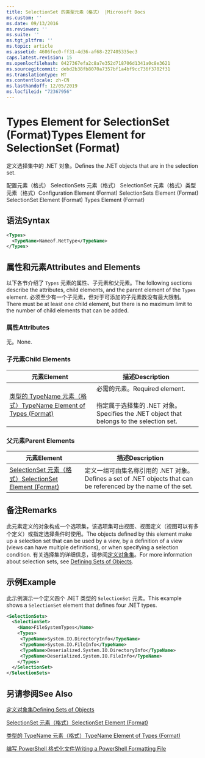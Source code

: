 ```yaml
---
title: SelectionSet 的类型元素（格式） |Microsoft Docs
ms.custom: ''
ms.date: 09/13/2016
ms.reviewer: ''
ms.suite: ''
ms.tgt_pltfrm: ''
ms.topic: article
ms.assetid: 4606fec0-ff31-4d36-af68-227405335ec3
caps.latest.revision: 15
ms.openlocfilehash: 0427367efa2c8a7e352d718706d1341a0c8e3621
ms.sourcegitcommit: debd2b38fb8070a7357bf1a4bf9cc736f3702f31
ms.translationtype: MT
ms.contentlocale: zh-CN
ms.lasthandoff: 12/05/2019
ms.locfileid: "72367956"
---
```

# <a name="types-element-for-selectionset-format"></a><span data-ttu-id="90174-102">Types Element for SelectionSet (Format)</span><span class="sxs-lookup"><span data-stu-id="90174-102">Types Element for SelectionSet (Format)</span></span>

<span data-ttu-id="90174-103">定义选择集中的 .NET 对象。</span><span class="sxs-lookup"><span data-stu-id="90174-103">Defines the .NET objects that are in the selection set.</span></span>

<span data-ttu-id="90174-104">配置元素（格式） SelectionSets 元素（格式） SelectionSet 元素（格式）类型元素（格式）</span><span class="sxs-lookup"><span data-stu-id="90174-104">Configuration Element (Format) SelectionSets Element (Format) SelectionSet Element (Format) Types Element (Format)</span></span>

## <a name="syntax"></a><span data-ttu-id="90174-105">语法</span><span class="sxs-lookup"><span data-stu-id="90174-105">Syntax</span></span>

```xml
<Types>
  <TypeName>Nameof.NetType</TypeName>
</Types>

```

## <a name="attributes-and-elements"></a><span data-ttu-id="90174-106">属性和元素</span><span class="sxs-lookup"><span data-stu-id="90174-106">Attributes and Elements</span></span>

<span data-ttu-id="90174-107">以下各节介绍了 `Types` 元素的属性、子元素和父元素。</span><span class="sxs-lookup"><span data-stu-id="90174-107">The following sections describe the attributes, child elements, and the parent element of the `Types` element.</span></span> <span data-ttu-id="90174-108">必须至少有一个子元素，但对于可添加的子元素数没有最大限制。</span><span class="sxs-lookup"><span data-stu-id="90174-108">There must be at least one child element, but there is no maximum limit to the number of child elements that can be added.</span></span>

### <a name="attributes"></a><span data-ttu-id="90174-109">属性</span><span class="sxs-lookup"><span data-stu-id="90174-109">Attributes</span></span>

<span data-ttu-id="90174-110">无。</span><span class="sxs-lookup"><span data-stu-id="90174-110">None.</span></span>

### <a name="child-elements"></a><span data-ttu-id="90174-111">子元素</span><span class="sxs-lookup"><span data-stu-id="90174-111">Child Elements</span></span>

|<span data-ttu-id="90174-112">元素</span><span class="sxs-lookup"><span data-stu-id="90174-112">Element</span></span>|<span data-ttu-id="90174-113">描述</span><span class="sxs-lookup"><span data-stu-id="90174-113">Description</span></span>|
|-------------|-----------------|
|[<span data-ttu-id="90174-114">类型的 TypeName 元素（格式）</span><span class="sxs-lookup"><span data-stu-id="90174-114">TypeName Element of Types (Format)</span></span>](./typename-element-for-types-format.md)|<span data-ttu-id="90174-115">必需的元素。</span><span class="sxs-lookup"><span data-stu-id="90174-115">Required element.</span></span><br /><br /> <span data-ttu-id="90174-116">指定属于选择集的 .NET 对象。</span><span class="sxs-lookup"><span data-stu-id="90174-116">Specifies the .NET object that belongs to the selection set.</span></span>|

### <a name="parent-elements"></a><span data-ttu-id="90174-117">父元素</span><span class="sxs-lookup"><span data-stu-id="90174-117">Parent Elements</span></span>

|<span data-ttu-id="90174-118">元素</span><span class="sxs-lookup"><span data-stu-id="90174-118">Element</span></span>|<span data-ttu-id="90174-119">描述</span><span class="sxs-lookup"><span data-stu-id="90174-119">Description</span></span>|
|-------------|-----------------|
|[<span data-ttu-id="90174-120">SelectionSet 元素（格式）</span><span class="sxs-lookup"><span data-stu-id="90174-120">SelectionSet Element (Format)</span></span>](./selectionset-element-format.md)|<span data-ttu-id="90174-121">定义一组可由集名称引用的 .NET 对象。</span><span class="sxs-lookup"><span data-stu-id="90174-121">Defines a set of .NET objects that can be referenced by the name of the set.</span></span>|

## <a name="remarks"></a><span data-ttu-id="90174-122">备注</span><span class="sxs-lookup"><span data-stu-id="90174-122">Remarks</span></span>

<span data-ttu-id="90174-123">此元素定义的对象构成一个选项集，该选项集可由视图、视图定义（视图可以有多个定义）或指定选择条件时使用。</span><span class="sxs-lookup"><span data-stu-id="90174-123">The objects defined by this element make up a selection set that can be used by a view, by a definition of a view (views can have multiple definitions), or when specifying a selection condition.</span></span>  <span data-ttu-id="90174-124">有关选择集的详细信息，请参阅[定义对象集](./defining-selection-sets.md)。</span><span class="sxs-lookup"><span data-stu-id="90174-124">For more information about selection sets, see [Defining Sets of Objects](./defining-selection-sets.md).</span></span>

## <a name="example"></a><span data-ttu-id="90174-125">示例</span><span class="sxs-lookup"><span data-stu-id="90174-125">Example</span></span>

<span data-ttu-id="90174-126">此示例演示一个定义四个 .NET 类型的 `SelectionSet` 元素。</span><span class="sxs-lookup"><span data-stu-id="90174-126">This example shows a `SelectionSet` element that defines four .NET types.</span></span>

```xml
<SelectionSets>
  <SelectionSet>
    <Name>FileSystemTypes</Name>
    <Types>
     <TypeName>System.IO.DirectoryInfo</TypeName>
     <TypeName>System.IO.FileInfo</TypeName>
     <TypeName>Deserialized.System.IO.DirectoryInfo</TypeName>
     <TypeName>Deserialized.System.IO.FileInfo</TypeName>
    </Types>
  </SelectionSet>
</SelectionSets>
```

## <a name="see-also"></a><span data-ttu-id="90174-127">另请参阅</span><span class="sxs-lookup"><span data-stu-id="90174-127">See Also</span></span>

[<span data-ttu-id="90174-128">定义对象集</span><span class="sxs-lookup"><span data-stu-id="90174-128">Defining Sets of Objects</span></span>](./defining-selection-sets.md)

[<span data-ttu-id="90174-129">SelectionSet 元素（格式）</span><span class="sxs-lookup"><span data-stu-id="90174-129">SelectionSet Element (Format)</span></span>](./selectionset-element-format.md)

[<span data-ttu-id="90174-130">类型的 TypeName 元素（格式）</span><span class="sxs-lookup"><span data-stu-id="90174-130">TypeName Element of Types (Format)</span></span>](./typename-element-for-types-format.md)

[<span data-ttu-id="90174-131">编写 PowerShell 格式化文件</span><span class="sxs-lookup"><span data-stu-id="90174-131">Writing a PowerShell Formatting File</span></span>](./writing-a-powershell-formatting-file.md)
